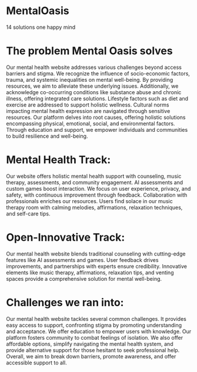 # MentalOasis
14 solutions one happy mind

# The problem Mental Oasis solves

Our mental health website addresses various challenges beyond access barriers and stigma. We recognize the influence of socio-economic factors, trauma, and systemic inequalities on mental well-being. By providing resources, we aim to alleviate these underlying issues. Additionally, we acknowledge co-occurring conditions like substance abuse and chronic illness, offering integrated care solutions. Lifestyle factors such as diet and exercise are addressed to support holistic wellness. Cultural norms impacting mental health expression are navigated through sensitive resources. Our platform delves into root causes, offering holistic solutions encompassing physical, emotional, social, and environmental factors. Through education and support, we empower individuals and communities to build resilience and well-being.

# Mental Health Track:

Our website offers holistic mental health support with counseling, music therapy, assessments, and community engagement. AI assessments and custom games boost interaction. We focus on user experience, privacy, and safety, with continuous improvement through feedback. Collaboration with professionals enriches our resources. Users find solace in our music therapy room with calming melodies, affirmations, relaxation techniques, and self-care tips.

# Open-Innovative Track:

Our mental health website blends traditional counseling with cutting-edge features like AI assessments and games. User feedback drives improvements, and partnerships with experts ensure credibility. Innovative elements like music therapy, affirmations, relaxation tips, and venting spaces provide a comprehensive solution for mental well-being.

# Challenges we ran into:

Our mental health website tackles several common challenges. It provides easy access to support, confronting stigma by promoting understanding and acceptance. We offer education to empower users with knowledge. Our platform fosters community to combat feelings of isolation. We also offer affordable options, simplify navigating the mental health system, and provide alternative support for those hesitant to seek professional help. Overall, we aim to break down barriers, promote awareness, and offer accessible support to all.

